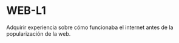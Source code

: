 # WEB-L1
Adquirir experiencia sobre cómo funcionaba el internet antes de la popularización de la web.
